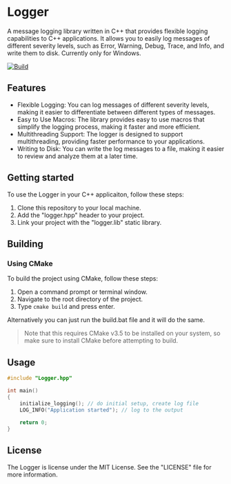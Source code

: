 # Logger

A message logging library written in C++ that provides flexible logging capabilities to C++ applications. It allows you to easily log messages of different severity levels, such as Error, Warning, Debug, Trace, and Info, and write them to disk. Currently only for Windows.

[![Build](https://github.com/SirQuartz/Logger/actions/workflows/build.yml/badge.svg?branch=main)](https://github.com/SirQuartz/Logger/actions/workflows/build.yml)

## Features

- Flexible Logging: You can log messages of different severity levels, making it easier to differentiate between different types of messages.
- Easy to Use Macros: The library provides easy to use macros that simplify the logging process, making it faster and more efficient.
- Multithreading Support: The logger is designed to support multithreading, providing faster performance to your applications.
- Writing to Disk: You can write the log messages to a file, making it easier to review and analyze them at a later time.

## Getting started

To use the Logger in your C++ applicaiton, follow these steps:

1. Clone this repository to your local machine.
2. Add the "logger.hpp" header to your project.
3. Link your project with the "logger.lib" static library.

## Building

### Using CMake

To build the project using CMake, follow these steps:

1. Open a command prompt or terminal window.
2. Navigate to the root directory of the project.
3. Type `cmake build` and press enter.

Alternatively you can just run the build.bat file and it will do the same.

>Note that this requires CMake v3.5 to be installed on your system, so make sure to install CMake before attempting to build.

## Usage

```cpp
#include "Logger.hpp"

int main()
{
    initialize_logging(); // do initial setup, create log file
    LOG_INFO("Application started"); // log to the output
    
    return 0;
}
```

## License

The Logger is license under the MIT License. See the "LICENSE" file for more information.
